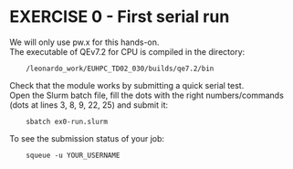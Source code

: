 EXERCISE 0 - First serial run
=================================================

We will only use pw.x for this hands-on.  
The executable of QEv7.2 for CPU is compiled in the directory:

        /leonardo_work/EUHPC_TD02_030/builds/qe7.2/bin

Check that the module works by submitting a quick serial test.  
Open the Slurm batch file, fill the dots with the right numbers/commands (dots at lines 3, 8, 9, 22, 25) and submit it:

        sbatch ex0-run.slurm

To see the submission status of your job:

        squeue -u YOUR_USERNAME
